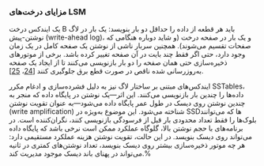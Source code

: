 ### مزایای درخت‌های LSM

یک ایندکس درخت B باید هر قطعه از داده را حداقل دو بار بنویسد: یک بار در لاگ نوشتن-پیش (write-ahead log)، و یک بار در صفحه درخت (و شاید دوباره هنگامی که صفحات تقسیم می‌شوند). همچنین سربار ناشی از نوشتن یک صفحه کامل در یک زمان وجود دارد، حتی اگر فقط چند بایت در آن صفحه تغییر کرده باشد. برخی از موتورهای ذخیره‌سازی حتی همان صفحه را دو بار بازنویسی می‌کنند تا از ایجاد یک صفحه به‌روزرسانی شده ناقص در صورت قطع برق جلوگیری کنند [[24](ch03.html#Zaitsev2006wa)، [25](ch03.html#Vondra2016bp)].

ایندکس‌های مبتنی بر ساختار لاگ نیز به دلیل فشرده‌سازی و ادغام مکرر SSTables، داده‌ها را چندین بار بازنویسی می‌کنند. این اثر—یک نوشتن در پایگاه داده که منجر به چندین نوشتن روی دیسک در طول عمر پایگاه داده می‌شود—به عنوان تقویت نوشتن (write amplification) شناخته می‌شود. این موضوع به‌ویژه در SSDها که می‌توانند بلوک‌ها را فقط تعداد محدودی بار قبل از فرسودگی بازنویسی کنند، نگران‌کننده است. در برنامه‌های با حجم نوشتن بالا، گلوگاه عملکرد ممکن است نرخی باشد که پایگاه داده می‌تواند روی دیسک بنویسد. در این حالت، تقویت نوشتن هزینه عملکرد مستقیمی دارد: هر چه موتور ذخیره‌سازی بیشتر روی دیسک بنویسد، تعداد نوشتن‌های کمتری در ثانیه می‌تواند در پهنای باند دیسک موجود مدیریت کند.% 